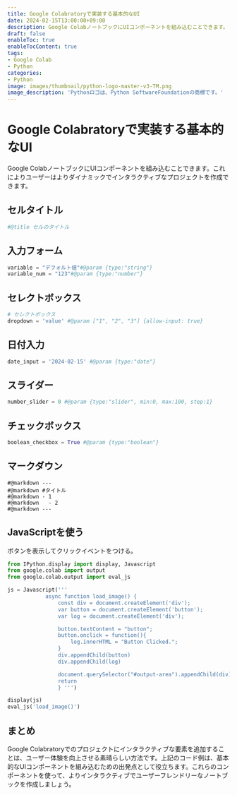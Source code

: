 ```yaml
---
title: Google Colabratoryで実装する基本的なUI
date: 2024-02-15T13:00:00+09:00
description: Google ColabノートブックにUIコンポーネントを組み込むことできます。
draft: false
enableToc: true
enableTocContent: true
tags: 
- Google Colab
- Python
categories: 
- Python
image: images/thumbnail/python-logo-master-v3-TM.png
image_description: 'Pythonロゴは、Python SoftwareFoundationの商標です。'
---
```


# Google Colabratoryで実装する基本的なUI

Google ColabノートブックにUIコンポーネントを組み込むことできます。これによりユーザーはよりダイナミックでインタラクティブなプロジェクトを作成できます。

## セルタイトル

```python
#@title セルのタイトル
```

## 入力フォーム

```python
variable = "デフォルト値"#@param {type:"string"}
variable_num = "123"#@param {type:"number"}
```


## セレクトボックス

```python
# セレクトボックス
dropdown = 'value' #@param ["1", "2", "3"] {allow-input: true}
```


## 日付入力

```python
date_input = '2024-02-15' #@param {type:"date"}
```

## スライダー

```python
number_slider = 0 #@param {type:"slider", min:0, max:100, step:1}
```

## チェックボックス

```python
boolean_checkbox = True #@param {type:"boolean"}
```

## マークダウン

```
#@markdown ---
#@markdown #タイトル
#@markdown - 1
#@markdown   - 2
#@markdown ---
```

## JavaScriptを使う

ボタンを表示してクリックイベントをつける。

```python
from IPython.display import display, Javascript
from google.colab import output
from google.colab.output import eval_js

js = Javascript('''
            async function load_image() {
                const div = document.createElement('div');
                var button = document.createElement('button');
                var log = document.createElement('div');

                button.textContent = "button";
                button.onclick = function(){
                    log.innerHTML = "Button Clicked.";
                }
                div.appendChild(button)
                div.appendChild(log)

                document.querySelector("#output-area").appendChild(div);
                return
                } ''')

display(js)
eval_js('load_image()')

```

## まとめ
Google Colabratoryでのプロジェクトにインタラクティブな要素を追加することは、ユーザー体験を向上させる素晴らしい方法です。上記のコード例は、基本的なUIコンポーネントを組み込むための出発点として役立ちます。これらのコンポーネントを使って、よりインタラクティブでユーザーフレンドリーなノートブックを作成しましょう。
